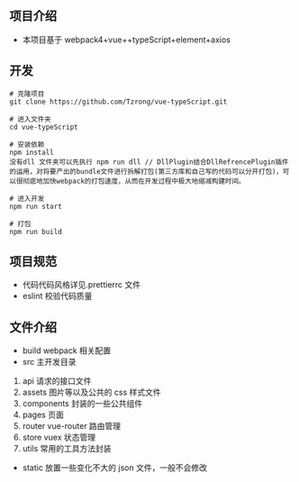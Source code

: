 ## 项目介绍

-   本项目基于 webpack4+vue++typeScript+element+axios

## 开发

```
# 克隆项目
git clone https://github.com/Tzrong/vue-typeScript.git

# 进入文件夹
cd vue-typeScript

# 安装依赖
npm install
没有dll 文件夹可以先执行 npm run dll // DllPlugin结合DllRefrencePlugin插件的运用，对将要产出的bundle文件进行拆解打包(第三方库和自己写的代码可以分开打包)，可以很彻底地加快webpack的打包速度，从而在开发过程中极大地缩减构建时间。

# 进入开发
npm run start

# 打包
npm run build
```

## 项目规范

-   代码代码风格详见.prettierrc 文件
-   eslint 校验代码质量

## 文件介绍

-   build webpack 相关配置
-   src 主开发目录

1. api 请求的接口文件
2. assets 图片等以及公共的 css 样式文件
3. components 封装的一些公共组件
4. pages 页面
5. router vue-router 路由管理
6. store vuex 状态管理
7. utils 常用的工具方法封装

-   static 放置一些变化不大的 json 文件，一般不会修改
